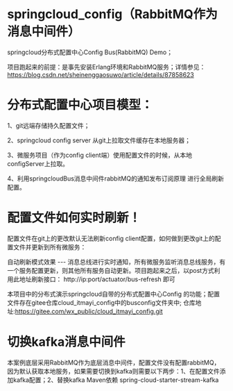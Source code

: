 # springcloud_config（RabbitMQ作为消息中间件）
springcloud分布式配置中心Config Bus(RabbitMQ) Demo；

项目跑起来的前提：是事先安装Erlang环境和RabbitMQ服务；详情参见：https://blog.csdn.net/sheinenggaosuwo/article/details/87858623

# 分布式配置中心项目模型：

1、git远端存储持久配置文件；

2、springcloud config server 从git上拉取文件缓存在本地服务器；

3、微服务项目（作为config client端）使用配置文件的时候，从本地configServer上拉取。

4、利用springcloudBus消息中间件rabbitMQ的通知发布订阅原理 进行全局刷新配置。

# 配置文件如何实时刷新！
配置文件在git上的更改默认无法刷新config client配置，如何做到更改git上的配置文件并更新到所有微服务：

自动刷新模式效果 --- 消息总线进行实时通知，所有微服务监听消息总线服务，有一个服务配置更新，则其他所有服务自动更新。项目跑起来之后，以post方式利用此地址刷新接口： http://ip:port/actuator/bus-refresh 即可


本项目中的分布式演示springcloud自带的分布式配置中心Config 的功能；配置文件存在gitee仓库cloud_itmayi_config中的busconfig文件夹中;
仓库地址:https://gitee.com/wx_public/cloud_itmayi_config.git


# 切换kafka消息中间件
本案例底层采用RabbitMQ作为底层消息中间件，配置文件没有配置rabbitMQ，因为默认获取本地服务，如果需要切换到kafka则需要以下两步：1、在配置文件添加kafka配置；2、替换kafka Maven依赖 spring-cloud-starter-stream-kafka
